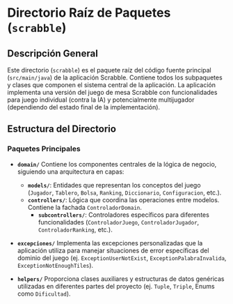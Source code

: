 # Directorio Raíz de Paquetes (`scrabble`)

## Descripción General

Este directorio (`scrabble`) es el paquete raíz del código fuente principal (`src/main/java`) de la aplicación Scrabble. Contiene todos los subpaquetes y clases que componen el sistema central de la aplicación. La aplicación implementa una versión del juego de mesa Scrabble con funcionalidades para juego individual (contra la IA) y potencialmente multijugador (dependiendo del estado final de la implementación).

## Estructura del Directorio

### Paquetes Principales

-   **`domain/`**
    Contiene los componentes centrales de la lógica de negocio, siguiendo una arquitectura en capas:
    -   **`models/`**: Entidades que representan los conceptos del juego (`Jugador`, `Tablero`, `Bolsa`, `Ranking`, `Diccionario`, `Configuracion`, etc.).
    -   **`controllers/`**: Lógica que coordina las operaciones entre modelos. Contiene la fachada `ControladorDomain`.
        -   **`subcontrollers/`**: Controladores específicos para diferentes funcionalidades (`ControladorJuego`, `ControladorJugador`, `ControladorRanking`, etc.).

-   **`excepciones/`**
    Implementa las excepciones personalizadas que la aplicación utiliza para manejar situaciones de error específicas del dominio del juego (ej. `ExceptionUserNotExist`, `ExceptionPalabraInvalida`, `ExceptionNotEnoughTiles`).

-   **`helpers/`**
    Proporciona clases auxiliares y estructuras de datos genéricas utilizadas en diferentes partes del proyecto (ej. `Tuple`, `Triple`, Enums como `Dificultad`).